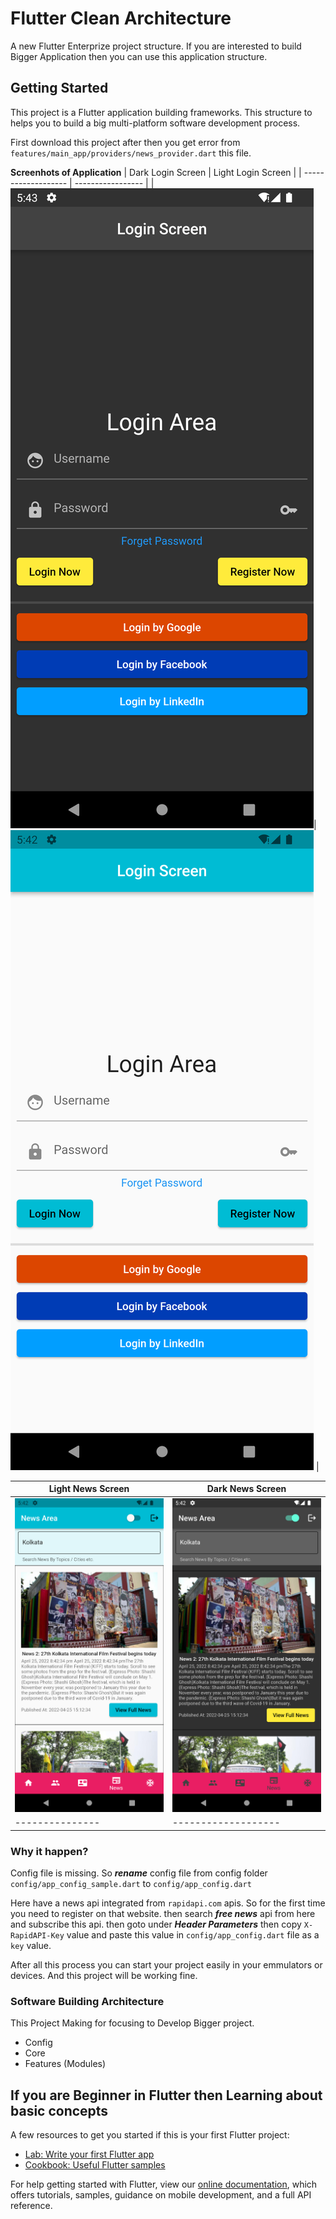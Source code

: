 # Flutter Clean Architecture

A new Flutter Enterprize project structure. If you are interested to build Bigger Application then you can use this application structure.

## Getting Started

This project is a Flutter application building frameworks. This structure to helps you to build a big multi-platform software development process.

First download this project after then you get error from ```features/main_app/providers/news_provider.dart``` this file.

**Screenhots of Application**
| Dark Login Screen |  Light Login Screen |
| ------------------- | ----------------- |
|![Dark Login Screen](./screenshots/Screenshot_1.png)|![Light Login Screen](./screenshots/Screenshot_2.png) |

| Light News Screen |  Dark News Screen |
| ------------------- | ----------------- |
| ![Light News Screen](./screenshots/Screenshot_3.png) | ![Dark News Screen](./screenshots/Screenshot_4.png) |
| --------------- | ------------------- |

### Why it happen?

Config file is missing. So ***rename*** config file from config folder `config/app_config_sample.dart` to `config/app_config.dart`

Here have a news api integrated from `rapidapi.com` apis. So for the first time you need to register on that website. then search ***free news*** api from here and subscribe this api. then goto under ***Header Parameters*** then copy `X-RapidAPI-Key` value and paste this value in `config/app_config.dart` file as a `key` value.

After all this process you can start your project easily in your emmulators or devices. And this project will be working fine.

### Software Building Architecture

This Project Making for focusing to Develop Bigger project.

- Config
- Core
- Features (Modules)

## If you are Beginner in Flutter then Learning about basic concepts

A few resources to get you started if this is your first Flutter project:

- [Lab: Write your first Flutter app](https://flutter.dev/docs/get-started/codelab)
- [Cookbook: Useful Flutter samples](https://flutter.dev/docs/cookbook)

For help getting started with Flutter, view our
[online documentation](https://flutter.dev/docs), which offers tutorials,
samples, guidance on mobile development, and a full API reference.
